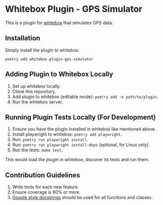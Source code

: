 # Whitebox Plugin - GPS Simulator

This is a plugin for [whitebox](https://gitlab.com/whitebox-aero) that simulates GPS data.

## Installation

Simply install the plugin to whitebox:

```
poetry add whitebox-plugin-gps-simulator
```

## Adding Plugin to Whitebox Locally

1. Set up whitebox locally.
2. Clone this repository.
3. Add plugin to whitebox (editable mode): `poetry add -e path/to/plugin.`
4. Run the whitebox server.

## Running Plugin Tests Locally (For Development)

1. Ensure you have the plugin installed in whitebox like mentioned above.
2. Install playwright to whitebox: `poetry add playwright`.
3. Run: `poetry run playwright install`.
4. Run: `poetry run playwright install-deps` (optional, for Linux only).
5. Run the tests: `make test`.

This would load the plugin in whitebox, discover its tests and run them.

## Contribution Guidelines

1. Write tests for each new feature.
2. Ensure coverage is 90% or more.
3. [Google style docstrings](https://mkdocstrings.github.io/griffe/docstrings/#google-style)
   should be used for all functions and classes.
